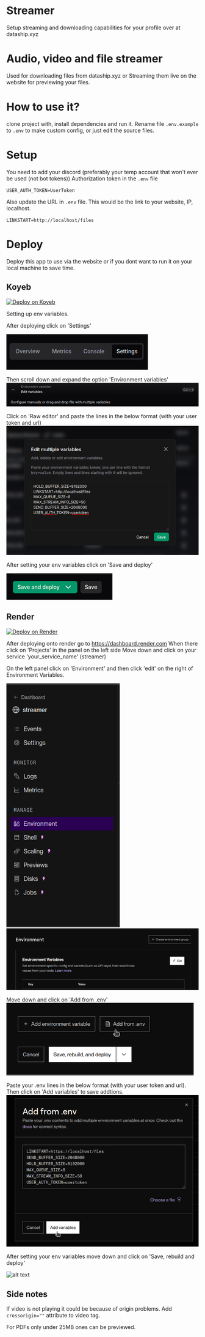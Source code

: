 # Streamer
Setup streaming and downloading capabilities for your profile over at dataship.xyz
# Audio, video and file streamer
Used for downloading files from dataship.xyz or Streaming them live on the website for previewing your files.

# How to use it?
clone project with, install dependencies and run it. Rename file `.env.example` to `.env` to make custom config, or just edit the source files.

# Setup
You need to add your discord (preferably your temp account that won't ever be used (not bot tokens)) Authorization token in the `.env` file
```
USER_AUTH_TOKEN=UserToken
```

Also update the URL in `.env` file. This would be the link to your website, IP, localhost.
```
LINKSTART=http://localhost/files
```

# Deploy
Deploy this app to use via the website or if you dont want to run it on your local machine to save time.


## Koyeb
[![Deploy on Koyeb](https://www.koyeb.com/static/images/deploy/button.svg)](https://app.koyeb.com/deploy?type=git&repository=github.com/DataShip-xyz/Streamer&branch=master&run_command=yarn%20run%20start:prod&name=dataship-streamer)

Setting up env variables.

After deploying click on 'Settings'

![alt text](https://github.com/DataShip-xyz/streamer/blob/d7416882c1ba4c9bd015bf13b1ae78d617e634e3/assets/Screenshot%20from%202025-01-14%2019-41-49.png)


Then scroll down and expand the option 'Environment variables'
![alt text](https://github.com/DataShip-xyz/streamer/blob/d7416882c1ba4c9bd015bf13b1ae78d617e634e3/assets/Screenshot%20from%202025-01-14%2019-42-16.png)

Click on 'Raw editor'
and paste the lines in the below format (with your user token and url)
![alt text](https://github.com/DataShip-xyz/streamer/blob/d7416882c1ba4c9bd015bf13b1ae78d617e634e3/assets/Screenshot%20from%202025-01-14%2019-42-49.png) 

After setting your env variables click on 'Save and deploy'

![alt text](https://github.com/DataShip-xyz/streamer/blob/e1a2ab4bf2b976e3f4d6601d442c59ec983352ff/assets/Screenshot%20from%202025-01-14%2019-55-18.png)

## Render
[![Deploy on Render](https://render.com/images/deploy-to-render-button.svg)](https://render.com/deploy?repo=https://github.com/DataShip-xyz/Streamer)

After deploying onto render go to https://dashboard.render.com
When there click on 'Projects' in the panel on the left side
Move down and click on your service 'your_service_name' (streamer)

On the left panel click on 'Environment' and then click 'edit' on the right of Environment Variables.

![alt text](https://github.com/DataShip-xyz/streamer/blob/859775050966081203487910428075ddbc1167eb/assets/Screenshot%20from%202025-01-14%2019-58-48.png)![alt text](https://github.com/DataShip-xyz/streamer/blob/859775050966081203487910428075ddbc1167eb/assets/Screenshot%20from%202025-01-14%2019-59-19.png)

Move down and click on 'Add from .env'
![alt text](https://github.com/DataShip-xyz/streamer/blob/859775050966081203487910428075ddbc1167eb/assets/Screenshot%20from%202025-01-14%2019-59-41.png)

Paste your .env lines in the below format (with your user token and url). Then click on 'Add variables' to save addtions.
![alt text](https://github.com/DataShip-xyz/streamer/blob/859775050966081203487910428075ddbc1167eb/assets/Screenshot%20from%202025-01-14%2020-00-34.png)

After setting your env variables move down and click on 'Save, rebuild and deploy'

![alt text]([https://github.com/DataShip-xyz/streamer/blob/e1a2ab4bf2b976e3f4d6601d442c59ec983352ff/assets/Screenshot%20from%202025-01-14%2019-55-18.png](https://github.com/DataShip-xyz/streamer/blob/859775050966081203487910428075ddbc1167eb/assets/Screenshot%20from%202025-01-14%2020-01-00.png))


## Side notes
If video is not playing it could be because of origin problems. Add `crossorigin=""` attribute to video tag.

For PDFs only under 25MB ones can be previewed.
